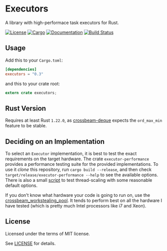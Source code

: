 Executors
=========
A library with high-performace task executors for Rust.

[![License](https://img.shields.io/badge/license-MIT-blue.svg)](https://github.com/Bathtor/rust-executors)
[![Cargo](https://img.shields.io/crates/v/executors.svg)](https://crates.io/crates/executors)
[![Documentation](https://docs.rs/executors/badge.svg)](https://docs.rs/executors)
[![Build Status](https://travis-ci.org/Bathtor/rust-executors.svg?branch=master)](https://travis-ci.org/Bathtor/rust-executors)

## Usage

Add this to your `Cargo.toml`:

```toml
[dependencies]
executors = "0.3"
```

and this to your crate root:

```rust
extern crate executors;
```

## Rust Version

Requires at least Rust `1.22.0`, as [crossbeam-deque](https://github.com/crossbeam-rs/crossbeam-deque) expects the `ord_max_min` feature to be stable.

## Deciding on an Implementation

To select an `Executor` implementation, it is best to test the exact requirements on the target hardware.
The crate `executor-performance` provides a performance testing suite for the provided implementations. To use it *clone* this repository, run `cargo build --release`, and then check `target/release/executor-performance --help` to see the available options. There is also a small [script](executor-performance/threadinc.sh) to test thread-scaling with some reasonable default options.

If you don't know what hardware your code is going to run on, use the [crossbeam_workstealing_pool](https://docs.rs/executors/0.2.0/executors/crossbeam_workstealing_pool/index.html). It tends to perform best on all the hardware I have tested (which is pretty much Intel processors like i7 and Xeon).

## License

Licensed under the terms of MIT license.

See [LICENSE](LICENSE) for details.
